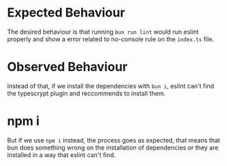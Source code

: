 # Expected Behaviour

The desired behaviour is that running `bun run lint` would run eslint properly and show a error related to no-console rule on the `index.ts` file.

# Observed Behaviour
Instead of that, if we install the dependencies with `bun i`, eslint can't find the typescrypt plugin and reccommends to install them.

# npm i
But if we use `npm i` instead, the process goes as expected, that means that bun does something wrong on the installation of dependencies or they are installed in a way that eslint can't find.
